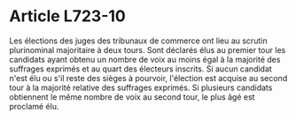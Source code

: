 # Article L723-10

Les élections des juges des tribunaux de commerce ont lieu au scrutin plurinominal majoritaire à deux tours.   Sont déclarés élus au premier tour les candidats ayant obtenu un nombre de voix au moins égal à la majorité des suffrages exprimés et au quart des électeurs inscrits. Si aucun candidat n'est élu ou s'il reste des sièges à pourvoir, l'élection est acquise au second tour à la majorité relative des suffrages exprimés. Si plusieurs candidats obtiennent le même nombre de voix au second tour, le plus âgé est proclamé élu.